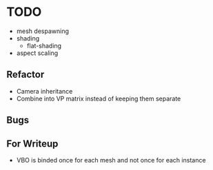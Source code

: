 # TODO

* mesh despawning
* shading
  * flat-shading
* aspect scaling

## Refactor

* Camera inheritance
* Combine into VP matrix instead of keeping them separate

## Bugs

## For Writeup

* VBO is binded once for each mesh and not once for each instance
